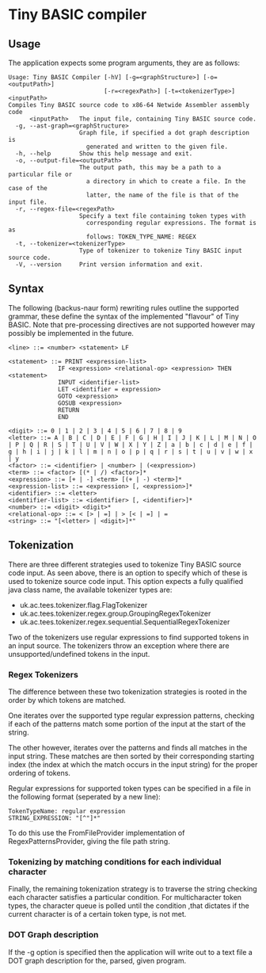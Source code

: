 # Tiny BASIC compiler
## Usage
The application expects some program arguments, they are as follows:
```
Usage: Tiny BASIC Compiler [-hV] [-g=<graphStructure>] [-o=<outputPath>]
                           [-r=<regexPath>] [-t=<tokenizerType>] <inputPath>
Compiles Tiny BASIC source code to x86-64 Netwide Assembler assembly code
      <inputPath>   The input file, containing Tiny BASIC source code.
  -g, --ast-graph=<graphStructure>
                    Graph file, if specified a dot graph description is
                      generated and written to the given file.
  -h, --help        Show this help message and exit.
  -o, --output-file=<outputPath>
                    The output path, this may be a path to a particular file or
                      a directory in which to create a file. In the case of the
                      latter, the name of the file is that of the input file.
  -r, --regex-file=<regexPath>
                    Specify a text file containing token types with
                      corresponding regular expressions. The format is as
                      follows: TOKEN_TYPE_NAME: REGEX
  -t, --tokenizer=<tokenizerType>
                    Type of tokenizer to tokenize Tiny BASIC input source code.
  -V, --version     Print version information and exit.
```
## Syntax
The following (backus-naur form) rewriting rules outline the supported grammar, these define the syntax of the implemented "flavour" of Tiny BASIC. Note that pre-processing directives are not supported however may possibly be implemented in the future.
```ebnf
<line> ::= <number> <statement> LF

<statement> ::= PRINT <expression-list>
              IF <expression> <relational-op> <expression> THEN <statement>
              INPUT <identifier-list>
              LET <identifier = expression>
              GOTO <expression>
              GOSUB <expression>
              RETURN
              END

<digit> ::= 0 | 1 | 2 | 3 | 4 | 5 | 6 | 7 | 8 | 9
<letter> ::= A | B | C | D | E | F | G | H | I | J | K | L | M | N | O | P | Q | R | S | T | U | V | W | X | Y | Z | a | b | c | d | e | f | g | h | i | j | k | l | m | n | o | p | q | r | s | t | u | v | w | x | y
<factor> ::= <identifier> | <number> | (<expression>)
<term> ::= <factor> [(* | /) <factor>]*
<expression> ::= [+ | -] <term> [(+ | -) <term>]*
<expression-list> ::= <expression> [, <expression>]*
<identifier> ::= <letter>
<identifier-list> ::= <identifier> [, <identifier>]*
<number> ::= <digit> <digit>*
<relational-op> ::= < [> | =] | > [< | =] | =
<string> ::= "[<letter> | <digit>]*"
```
## Tokenization
There are three different strategies used to tokenize Tiny BASIC source code input. As seen above, there is an option to specify which of these is used to tokenize source code input. This option expects a fully qualified java class name, the available tokenizer types are:
 * uk.ac.tees.tokenizer.flag.FlagTokenizer
 * uk.ac.tees.tokenizer.regex.group.GroupingRegexTokenizer
 * uk.ac.tees.tokenizer.regex.sequential.SequentialRegexTokenizer

Two of the tokenizers use regular expressions to find supported tokens in an input source. The tokenizers throw an exception where there are unsupported/undefined tokens in the input.

### Regex Tokenizers
The difference between these two tokenization strategies is rooted in the order by which tokens are matched.

One iterates over the supported type regular expression patterns, checking if each of the patterns match some portion of the input at the start of the string. 

The other however, iterates over the patterns and finds all matches in the input string. These matches are then sorted by their corresponding starting index (the index at which the match occurs in the input string) for the proper ordering of tokens.

Regular expressions for supported token types can be specified in a file in the following format (seperated by a new line):
```
TokenTypeName: regular expression
STRING_EXPRESSION: "[^"]*"
```
To do this use the FromFileProvider implementation of RegexPatternsProvider, giving the file path string.

### Tokenizing by matching conditions for each individual character
Finally, the remaining tokenization strategy is to traverse the string checking each character satisfies a particular condition. For multicharacter token types, the character queue is polled until the condition ,that dictates if the current character is of a certain token type, is not met.

### DOT Graph description
If the -g option is specified then the application will write out to a text file a DOT graph description for the, parsed, given program.
